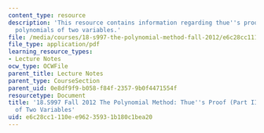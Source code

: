 ```yaml
---
content_type: resource
description: 'This resource contains information regarding thue''s proof (part II):
  polynomials of two variables.'
file: /media/courses/18-s997-the-polynomial-method-fall-2012/e6c28cc1110ee96235931b180c1bea20_MIT18_S997F12_lec27.pdf
file_type: application/pdf
learning_resource_types:
- Lecture Notes
ocw_type: OCWFile
parent_title: Lecture Notes
parent_type: CourseSection
parent_uid: 0e8df9f9-b058-f84f-2357-9b0f4471554f
resourcetype: Document
title: '18.S997 Fall 2012 The Polynomial Method: Thue''s Proof (Part II): Polynomials
  of Two Variables'
uid: e6c28cc1-110e-e962-3593-1b180c1bea20
---
```

